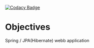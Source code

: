 [![Codacy Badge](https://api.codacy.com/project/badge/Grade/7532ee16413b45d4869f608327f6bca3)](https://www.codacy.com/app/artem-staver/objectives?utm_source=github.com&amp;utm_medium=referral&amp;utm_content=artems723/objectives&amp;utm_campaign=Badge_Grade)

Objectives
==========

Spring / JPA(Hibernate) webb application